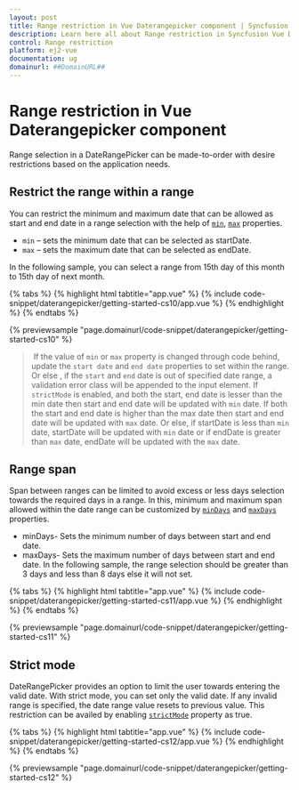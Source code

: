 ```yaml
---
layout: post
title: Range restriction in Vue Daterangepicker component | Syncfusion
description: Learn here all about Range restriction in Syncfusion Vue Daterangepicker component of Syncfusion Essential JS 2 and more.
control: Range restriction 
platform: ej2-vue
documentation: ug
domainurl: ##DomainURL##
---
```


# Range restriction in Vue Daterangepicker component

Range selection in a DateRangePicker can be made-to-order with desire restrictions based on the application needs.

## Restrict the range within a range

You can restrict the minimum and maximum date that can be allowed as start and end date in a range selection with the help of [`min`](https://ej2.syncfusion.com/vue/documentation/api/daterangepicker#min), [`max`](https://ej2.syncfusion.com/vue/documentation/api/daterangepicker#max) properties.
* `min` – sets the minimum date that can be selected as startDate.
* `max` – sets the maximum date that can be selected as endDate.

In the following sample, you can select a range from 15th day of this month to 15th day of next month.

{% tabs %}
{% highlight html tabtitle="app.vue" %}
{% include code-snippet/daterangepicker/getting-started-cs10/app.vue %}
{% endhighlight %}
{% endtabs %}
        
{% previewsample "page.domainurl/code-snippet/daterangepicker/getting-started-cs10" %}

> If the value of `min` or `max` property is changed through code behind, update the `start date` and `end date` properties to set within the range. Or else , if the `start` and `end` date is out of specified date range, a validation error class will be appended to the input element.
> If `strictMode` is enabled, and both the start, end date is lesser than the min date then start and end date will be updated with `min` date. If both the start and end date is higher than the max date then start and end date will be updated with `max` date. Or else, if startDate is less than `min` date, startDate will be updated with `min` date or if endDate is greater than `max` date, endDate will be updated with the `max` date.

## Range span

Span between ranges can be limited to avoid excess or less days selection towards the required days in a range.
In this, minimum and maximum span allowed within the date range can be customized by [`minDays`](https://ej2.syncfusion.com/vue/documentation/api/daterangepicker#mindays) and [`maxDays`](https://ej2.syncfusion.com/vue/documentation/api/daterangepicker#maxdays) properties.
* minDays- Sets the minimum number of days between start and end date.
* maxDays- Sets the maximum number of days between start and end date.
In the following sample, the range selection should be greater than 3 days and less than 8 days else it will not set.

{% tabs %}
{% highlight html tabtitle="app.vue" %}
{% include code-snippet/daterangepicker/getting-started-cs11/app.vue %}
{% endhighlight %}
{% endtabs %}
        
{% previewsample "page.domainurl/code-snippet/daterangepicker/getting-started-cs11" %}

## Strict mode

DateRangePicker provides an option to limit the user towards entering the valid date.  With strict mode, you can set only the valid date.
If any invalid range is specified, the date range value resets to previous value. This restriction can be availed by enabling [`strictMode`](https://ej2.syncfusion.com/vue/documentation/api/daterangepicker#strictmode) property as true.

{% tabs %}
{% highlight html tabtitle="app.vue" %}
{% include code-snippet/daterangepicker/getting-started-cs12/app.vue %}
{% endhighlight %}
{% endtabs %}
        
{% previewsample "page.domainurl/code-snippet/daterangepicker/getting-started-cs12" %}
